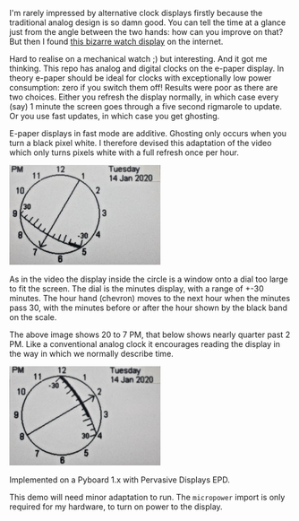 I'm rarely impressed by alternative clock displays firstly because the
traditional analog design is so damn good. You can tell the time at a glance
just from the angle between the two hands: how can you improve on that? But
then I found
[this bizarre watch display](watch.mp4) on the
internet.

Hard to realise on a mechanical watch ;) but interesting. And it got me
thinking. This repo has analog and digital clocks on the e-paper display. In
theory e-paper should be ideal for clocks with exceptionally low power
consumption: zero if you switch them off! Results were poor as there are two
choices. Either you refresh the display normally, in which case every (say) 1
minute the screen goes through a five second rigmarole to update. Or you use
fast updates, in which case you get ghosting.

E-paper displays in fast mode are additive. Ghosting only occurs when you turn
a black pixel white. I therefore devised this adaptation of the video which
only turns pixels white with a full refresh once per hour.

![Image](IMG_3139.JPG)

As in the video the display inside the circle is a window onto a dial too large
to fit the screen. The dial is the minutes display, with a range of +-30
minutes. The hour hand (chevron) moves to the next hour when the minutes pass
30, with the minutes before or after the hour shown by the black band on the
scale.

The above image shows 20 to 7 PM, that below shows nearly quarter past 2 PM.
Like a conventional analog clock it encourages reading the display in the way
in which we normally describe time.

![Image](IMG_3140.JPG)

Implemented on a Pyboard 1.x with Pervasive Displays EPD.

This demo will need minor adaptation to run. The `micropower` import is only
required for my hardware, to turn on power to the display.
